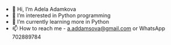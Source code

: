 - 👋 Hi, I’m Adela Adamkova
- 👀 I’m interested in Python programming
- 🌱 I’m currently learning more in Python
- 📫 How to reach me - a.addamsova@gmail.com or WhatsApp 702889784

<!---
adela-addamsova/adela-addamsova is a ✨ special ✨ repository because its `README.md` (this file) appears on your GitHub profile.
You can click the Preview link to take a look at your changes.
--->

